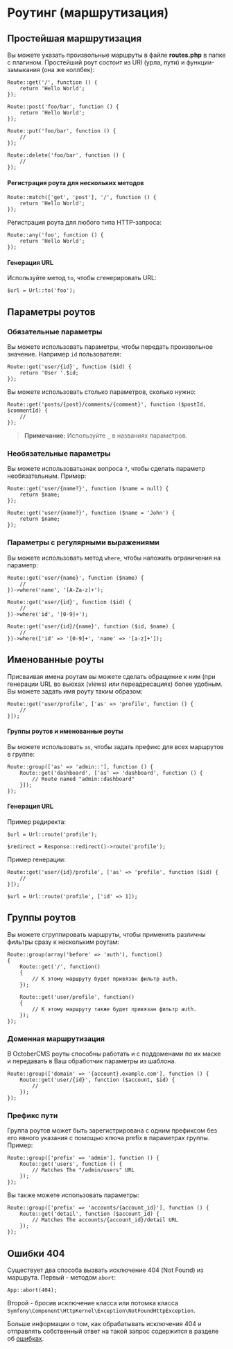 # Роутинг (маршрутизация)

<a href="#basic-routing" name="basic-routing" class="anchor"></a>
## Простейшая маршрутизация

Вы можете указать произвольные маршруты в файле **routes.php** в папке с плагином. Простейший роут состоит из URI (урла, пути) и функции-замыкания (она же коллбек):

    Route::get('/', function () {
        return 'Hello World';
    });

    Route::post('foo/bar', function () {
        return 'Hello World';
    });

    Route::put('foo/bar', function () {
        //
    });

    Route::delete('foo/bar', function () {
        //
    });

#### Регистрация роута для нескольких методов

    Route::match(['get', 'post'], '/', function () {
        return 'Hello World';
    });

Регистрация роута для любого типа HTTP-запроса:

    Route::any('foo', function () {
        return 'Hello World';
    });

#### Генерация URL

Используйте метод `to`, чтобы сгенерировать URL:

    $url = Url::to('foo');

<a href="#route-parameters" name="route-parameters" class="anchor"></a>
## Параметры роутов

<a href="#required-parameters" name="required-parameters" class="anchor"></a>
### Обязательные параметры

Вы можете использовать параметры, чтобы передать произвольное значение. Например `id` пользователя:

    Route::get('user/{id}', function ($id) {
        return 'User '.$id;
    });

Вы можете использовать столько параметров, сколько нужно:

    Route::get('posts/{post}/comments/{comment}', function ($postId, $commentId) {
        //
    });

> **Примечание:** Используйте `_` в названиях параметров.

<a href="#parameters-optional-parameters" name="parameters-optional-parameters" class="anchor"></a>
### Необязательные параметры

Вы можете использоватьзнак вопроса `?`, чтобы сделать параметр необязательным. Пример:

    Route::get('user/{name?}', function ($name = null) {
        return $name;
    });

    Route::get('user/{name?}', function ($name = 'John') {
        return $name;
    });

<a href="#parameters-regular-expression-constraints" name="parameters-regular-expression-constraints" class="anchor"></a>
### Параметры с регулярными выражениями

Вы можете использовать метод `where`, чтобы наложить ограничения на параметр:

    Route::get('user/{name}', function ($name) {
        //
    })->where('name', '[A-Za-z]+');

    Route::get('user/{id}', function ($id) {
        //
    })->where('id', '[0-9]+');

    Route::get('user/{id}/{name}', function ($id, $name) {
        //
    })->where(['id' => '[0-9]+', 'name' => '[a-z]+']);

<a href="#named-routes" name="named-routes" class="anchor"></a>
## Именованные роуты

Присваивая имена роутам вы можете сделать обращение к ним (при генерации URL во вьюхах (views) или переадресациях) более удобным. Вы можете задать имя роуту таким образом:

    Route::get('user/profile', ['as' => 'profile', function () {
        //
    }]);

#### Группы роутов и именованные роуты

Вы можете использовать `as`, чтобы задать префикс для всех маршрутов в группе:

    Route::group(['as' => 'admin::'], function () {
        Route::get('dashboard', ['as' => 'dashboard', function () {
            // Route named "admin::dashboard"
        }]);
    });

#### Генерация URL

Пример редиректа:

    $url = Url::route('profile');

    $redirect = Response::redirect()->route('profile');

Пример генерации:

    Route::get('user/{id}/profile', ['as' => 'profile', function ($id) {
        //
    }]);

    $url = Url::route('profile', ['id' => 1]);

<a href="#route-groups" name="route-groups" class="anchor"></a>
## Группы роутов

Вы можете сгруппировать маршруты, чтобы применить различны фильтры сразу к нескольким роутам:

    Route::group(array('before' => 'auth'), function()
    {
        Route::get('/', function()
        {
            // К этому маршруту будет привязан фильтр auth.
        });

        Route::get('user/profile', function()
        {
            // К этому маршруту также будет привязан фильтр auth.
        });
    });

<a href="#route-group-sub-domain-routing" name="route-group-sub-domain-routing" class="anchor"></a>
### Доменная маршрутизация

В OctoberCMS роуты способны работать и с поддоменами по их маске и передавать в Ваш обработчик параметры из шаблона.

    Route::group(['domain' => '{account}.example.com'], function () {
        Route::get('user/{id}', function ($account, $id) {
            //
        });
    });

<a href="#route-group-prefixes" name="route-group-prefixes" class="anchor"></a>
### Префикс пути


Группа роутов может быть зарегистрирована с одним префиксом без его явного указания с помощью ключа prefix в параметрах группы. Пример:

    Route::group(['prefix' => 'admin'], function () {
        Route::get('users', function () {
            // Matches The "/admin/users" URL
        });
    });

Вы также можете использовать параметры:

    Route::group(['prefix' => 'accounts/{account_id}'], function () {
        Route::get('detail', function ($account_id) {
            // Matches The accounts/{account_id}/detail URL
        });
    });

<a href="#throwing-404-errors" name="throwing-404-errors" class="anchor"></a>
## Ошибки 404

Существует два способа вызвать исключение 404 (Not Found) из маршрута. Первый - методом `abort`:

    App::abort(404);

Второй - бросив исключение класса или потомка класса  `Symfony\Component\HttpKernel\Exception\NotFoundHttpException`.

Больше информации о том, как обрабатывать исключения 404 и отправлять собственный ответ на такой запрос содержится в разделе об [ошибках](../services/error-log.md).
